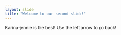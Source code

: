 ```yaml
---
layout: slide
title: "Welcome to our second slide!"
---
```

Karina-jennie is the best!
Use the left arrow to go back!

